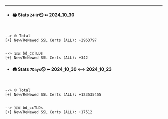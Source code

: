 

---
- #### 🖨️ **Stats** `24Hr`⏲️ ➼ 2024_10_30
```console


--> 🌐 Total
[+] New/ReNewed SSL Certs (ALL): +2963797


--> 🇧🇩 bd_ccTLDs
[+] New/ReNewed SSL Certs (ALL): +342

```

- #### 🖨️ **Stats** `7Days`⏲️ ➼ 2024_10_30 <--> 2024_10_23
```console


--> 🌐 Total
[+] New/ReNewed SSL Certs (ALL): +123535455


--> 🇧🇩 bd_ccTLDs
[+] New/ReNewed SSL Certs (ALL): +17512

```

